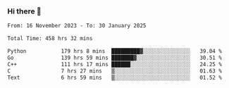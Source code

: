 ### Hi there 👋

<!--
**floyiac/floyiac** is a ✨ _special_ ✨ repository because its `README.md` (this file) appears on your GitHub profile.

Here are some ideas to get you started:

- 🔭 I’m currently working on ...
- 🌱 I’m currently learning ...
- 👯 I’m looking to collaborate on ...
- 🤔 I’m looking for help with ...
- 💬 Ask me about ...
- 📫 How to reach me: ...
- 😄 Pronouns: ...
- ⚡ Fun fact: ...
-->

<!--START_SECTION:waka-->

```txt
From: 16 November 2023 - To: 30 January 2025

Total Time: 458 hrs 32 mins

Python           179 hrs 8 mins  █████████▓░░░░░░░░░░░░░░░   39.04 %
Go               139 hrs 59 mins ███████▓░░░░░░░░░░░░░░░░░   30.51 %
C++              111 hrs 17 mins ██████░░░░░░░░░░░░░░░░░░░   24.25 %
C                7 hrs 27 mins   ▒░░░░░░░░░░░░░░░░░░░░░░░░   01.63 %
Text             6 hrs 59 mins   ▒░░░░░░░░░░░░░░░░░░░░░░░░   01.52 %
```

<!--END_SECTION:waka-->
